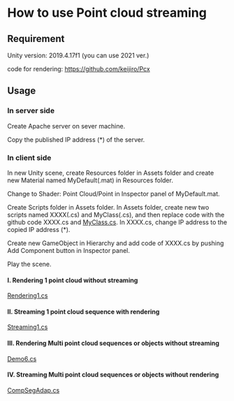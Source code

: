 # How to use Point cloud streaming

## Requirement
Unity version: 2019.4.17f1 (you can use 2021 ver.)

code for rendering: https://github.com/keijiro/Pcx 

## Usage

### In server side
Create Apache server on sever machine.

Copy the published IP address (*) of the server. 

### In client side

In new Unity scene, create Resources folder in Assets folder and create new Material named MyDefault(.mat) in Resources folder.

Change to Shader: Point Cloud/Point in Inspector panel of MyDefault.mat.

Create Scripts folder in Assets folder. In Assets folder, create new two scripts named XXXX(.cs) and MyClass(.cs), and then replace code with the github code XXXX.cs and [MyClass.cs](https://github.com/yumekaC/dash-streaming/blob/main/source_code/Client/MyClass.cs). In XXXX.cs, change IP address to the copied IP address (*).

Create new GameObject in Hierarchy and add code of XXXX.cs by pushing Add Component button in Inspector panel.

Play the scene.

#### I. Rendering 1 point cloud without streaming
[Rendering1.cs](https://github.com/kanai1192/sensor_works/blob/main/chujo_code/HoloLens_code/Rendering1.cs)

#### II. Streaming 1 point cloud sequence with rendering
[Streaming1.cs](https://github.com/kanai1192/sensor_works/blob/main/chujo_code/HoloLens_code/Streaming1.cs)

#### III. Rendering Multi point cloud sequences or objects without streaming
[Demo6.cs](https://github.com/kanai1192/sensor_works/blob/main/chujo_code/HoloLens_code/Demo6.cs)

#### IV. Streaming Multi point cloud sequences or objects without rendering
[CompSegAdap.cs](https://github.com/kanai1192/sensor_works/blob/main/chujo_code/HoloLens_code/CompSegAdap.cs)
